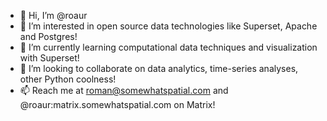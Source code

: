 - 👋 Hi, I’m @roaur
- 👀 I’m interested in open source data technologies like Superset, Apache and Postgres!
- 🌱 I’m currently learning computational data techniques and visualization with Superset!
- 💞️ I’m looking to collaborate on data analytics, time-series analyses, other Python coolness!
- 📫 Reach me at roman@somewhatspatial.com and @roaur:matrix.somewhatspatial.com on Matrix!

<!---
roaur/roaur is a ✨ special ✨ repository because its `README.md` (this file) appears on your GitHub profile.
You can click the Preview link to take a look at your changes.
--->
